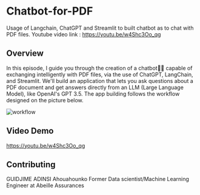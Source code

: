 # Chatbot-for-PDF
Usage of Langchain, ChatGPT and Streamlit to built chatbot as to chat with PDF files.
Youtube video link : https://youtu.be/w4Shc3Oo_qg

## Overview

In this episode, I guide you through the creation of a chatbot🤖💬 capable of exchanging intelligently with PDF files, via the use of ChatGPT, LangChain, and Streamlit. We'll build an application that lets you ask questions about a PDF document and get answers directly from an LLM (Large Language Model), like OpenAI's GPT 3.5.
The app building follows the workflow designed on the picture below.

![workflow](Ask_Book_Questions_Workflow.png)

## Video Demo

https://youtu.be/w4Shc3Oo_qg

## Contributing

GUIDJIME ADINSI Ahouahounko
Former Data scientist/Machine Learning Engineer at Abeille Assurances





